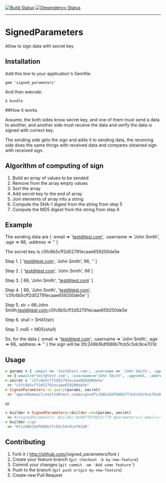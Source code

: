 [![Build Status](https://travis-ci.org/evserykh/signed_parameters.svg?branch=master)](https://travis-ci.org/evserykh/signed_parameters) [![Dependency Status](https://gemnasium.com/evserykh/signed_parameters.svg)](https://gemnasium.com/evserykh/signed_parameters)
***
# SignedParameters

Allow to sign data with secret key

## Installation

Add this line to your application's Gemfile:

    gem 'signed_parameters'

And then execute:

    $ bundle
    
##How it works

Assume, the both sides know secret key, and one of them must send a data to another, and another side must receive the data and verify the data is signed with correct key. 

The sending side gets the sign and adds it to sending data, the receiving side does the same things with received data and compares obtained sign with received sign.    

## Algorithm of computing of sign

1. Build an array of values to be sended
2. Remove from the array empty values
3. Sort the array
4. Add secret key to the end of array
5. Join elements of array into a string
6. Compute the SHA-1 digest from the string from step 5
7. Compute the MD5 digest from the string from step 6

## Example

The sending data are { :email => 'test@test.com', :username => 'John Smith', :age => 66, :address => '' }

The secret key is c5fc6b5cff2d52791ecaae659200de5e

Step 1. [ 'test@test.com', 'John Smith', 66, '' ]

Step 2. [ 'test@test.com', 'John Smith', 66 ]

Step 3. [ 66, 'John Smith', 'test@test.com' ]

Step 4. [ 66, 'John Smith', 'test@test.com', 'c5fc6b5cff2d52791ecaae659200de5e' ]

Step 5. str = 66;John Smith;test@test.com;c5fc6b5cff2d52791ecaae659200de5e

Step 6. sha1 = SHA1(str)

Step 7. md5 = MD5(sha1)

So, for the data { :email => 'test@test.com', :username => 'John Smith', :age => 66, :address => '' } the sign will be 0fc248b16df686b7fcb5c5dc9ce701d

## Usage

```ruby
> params = { :email => 'test@test.com', :username => 'John Smith', :age => 66, :address => ''  }
 => {:email=>"test@test.com", :username=>"John Smith", :age=>66, :address=>""} 
> secret = 'c5fc6b5cff2d52791ecaae659200de5e'
 => "c5fc6b5cff2d52791ecaae659200de5e" 
> SignedParameters.to_query(params, secret)
 => "age=66&email=test%40test.com&sign=0fc248b16df686b7fcb5c5dc9ce701d8&username=John+Smith"
```
or
```ruby
> builder = SignedParameters::Builder.new(params, secret)
 => #<SignedParameters::Builder:0x007f8f8835c770 @parameters={:email=>"test@test.com", :username=>"John Smith", :age=>66, :address=>""}, @secret="c5fc6b5cff2d52791ecaae659200de5e", @separator=";"> 
> builder.sign
 => "0fc248b16df686b7fcb5c5dc9ce701d8"
```


## Contributing

1. Fork it ( http://github.com/<my-github-username>/signed_parameters/fork )
2. Create your feature branch (`git checkout -b my-new-feature`)
3. Commit your changes (`git commit -am 'Add some feature'`)
4. Push to the branch (`git push origin my-new-feature`)
5. Create new Pull Request
